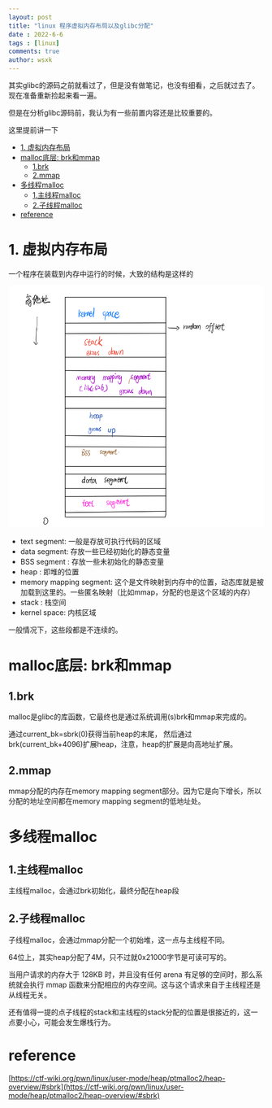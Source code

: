 ```yaml
---
layout: post
title: "linux 程序虚拟内存布局以及glibc分配"
date : 2022-6-6
tags : [linux]
comments: true
author: wsxk
---
```


其实glibc的源码之前就看过了，但是没有做笔记，也没有细看，之后就过去了。现在准备重新捡起来看一遍。

但是在分析glibc源码前，我认为有一些前置内容还是比较重要的。

这里提前讲一下

- [1. 虚拟内存布局](#1-虚拟内存布局)
- [malloc底层: brk和mmap](#malloc底层-brk和mmap)
  - [1.brk](#1brk)
  - [2.mmap](#2mmap)
- [多线程malloc](#多线程malloc)
  - [1.主线程malloc](#1主线程malloc)
  - [2.子线程malloc](#2子线程malloc)
- [reference](#reference)

# 1. 虚拟内存布局

一个程序在装载到内存中运行的时候，大致的结构是这样的

![](https://raw.githubusercontent.com/wsxk/wsxk_pictures/main/2022-6-5-apparmor%E8%AE%BF%E9%97%AE%E6%8E%A7%E5%88%B6/20220606170650.png)

- text segment: 一般是存放可执行代码的区域
- data segment: 存放一些已经初始化的静态变量
- BSS segment : 存放一些未初始化的静态变量
- heap        : 即堆的位置
- memory mapping segment: 这个是文件映射到内存中的位置，动态库就是被加载到这里的。一些匿名映射（比如mmap，分配的也是这个区域的内存）
- stack       : 栈空间
- kernel space: 内核区域
  
一般情况下，这些段都是不连续的。

# malloc底层: brk和mmap

## 1.brk

malloc是glibc的库函数，它最终也是通过系统调用(s)brk和mmap来完成的。

通过current_bk=sbrk(0)获得当前heap的末尾，
然后通过brk(current_bk+4096)扩展heap，注意，heap的扩展是向高地址扩展。

## 2.mmap

mmap分配的内存在memory mapping segment部分。因为它是向下增长，所以分配的地址空间都在memory mapping segment的低地址处。

# 多线程malloc

## 1.主线程malloc

主线程malloc，会通过brk初始化，最终分配在heap段

## 2.子线程malloc

子线程malloc，会通过mmap分配一个初始堆，这一点与主线程不同。

64位上，其实heap分配了4M，只不过就0x21000字节是可读可写的。


当用户请求的内存大于 128KB 时，并且没有任何 arena 有足够的空间时，那么系统就会执行 mmap 函数来分配相应的内存空间。这与这个请求来自于主线程还是从线程无关。

还有值得一提的点子线程的stack和主线程的stack分配的位置是很接近的，这一点要小心，可能会发生爆栈行为。

# reference

[https://ctf-wiki.org/pwn/linux/user-mode/heap/ptmalloc2/heap-overview/#sbrk](https://ctf-wiki.org/pwn/linux/user-mode/heap/ptmalloc2/heap-overview/#sbrk)